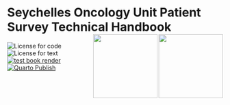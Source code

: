 # Seychelles Oncology Unit Patient Survey Technical Handbook <a href="https://www.health.gov.sc/" target="_blank"><img src="https://upload.wikimedia.org/wikipedia/commons/thumb/f/f9/Coat_of_arms_of_Seychelles.svg/1200px-Coat_of_arms_of_Seychelles.svg.png" width="150px" align="right" /></a> <a href="https://www.tropicalmedicine.ox.ac.uk/study-with-us/msc-ihtm" target="_blank"><img src="https://podcasts.ox.ac.uk/sites/default/files/image-mirror/unpacking-fundamentals-global-health-towards-new-generation-leadership.png" width="150px" align="right" /></a>

<!-- badges: start -->
![License for code](https://img.shields.io/badge/license_for_code-GPL3.0-blue)
![License for text](https://img.shields.io/badge/license_for_writing-CC_BY_4.0-blue)
[![test book render](https://github.com/OxfordIHTM/sc-ca-patient-survey-handbook/actions/workflows/test-render.yml/badge.svg)](https://github.com/OxfordIHTM/sc-ca-patient-survey-handbook/actions/workflows/test-render.yml)
[![Quarto Publish](https://github.com/OxfordIHTM/sc-ca-patient-survey-handbook/actions/workflows/publish.yml/badge.svg)](https://github.com/OxfordIHTM/sc-ca-patient-survey-handbook/actions/workflows/publish.yml)
<!-- badges: end -->

